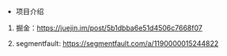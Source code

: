 - 项目介绍  
1. 掘金：https://juejin.im/post/5b1dbba6e51d4506c7668f07


2. segmentfault:        https://segmentfault.com/a/1190000015244822